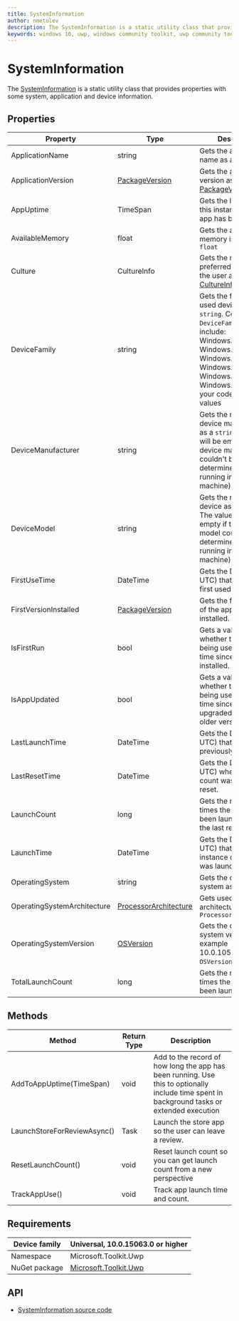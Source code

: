```yaml
---
title: SystemInformation
author: nmetulev
description: The SystemInformation is a static utility class that provides properties with some system, application and device information.
keywords: windows 10, uwp, windows community toolkit, uwp community toolkit, uwp toolkit, SystemInformation
---
```


# SystemInformation

The [SystemInformation](https://docs.microsoft.com/dotnet/api/microsoft.toolkit.uwp.helpers.systeminformation?view=uwp-toolkit-dotnet) is a static utility class that provides properties with some system, application and device information.

## Properties

| Property | Type | Description |
| -- | -- | -- |
| ApplicationName | string | Gets the application's name as a `string` |
| ApplicationVersion | [PackageVersion](https://docs.microsoft.com/uwp/api/Windows.ApplicationModel.PackageVersion) | Gets the application's version as a [PackageVersion](https://msdn.microsoft.com/library/windows/apps/xaml/windows.applicationmodel.packageversion.aspx) |
| AppUptime | TimeSpan | Gets the length of time this instance of the app has been running. |
| AvailableMemory | float | Gets the available memory in _MB_ as a `float` |
| Culture | CultureInfo | Gets the most preferred language by the user as a [CultureInfo](https://msdn.microsoft.com/library/windows/apps/xaml/system.globalization.cultureinfo(v=vs.105).aspx) |
| DeviceFamily | string | Gets the family of used device as a `string`. Common `DeviceFamily` values include: Windows.Desktop, Windows.Mobile, Windows.Xbox, Windows.Holographic, Windows.Team, Windows.IoT. Prepare your code for other values |
| DeviceManufacturer | string | Gets the name of device manufacturer as a `string`. The value will be empty if the device manufacturer couldn't be determined (ex: when running in a virtual machine). |
| DeviceModel | string | Gets the model of the device as a `string`. The value will be empty if the device model couldn't be determined (ex: when running in a virtual machine). |
| FirstUseTime | DateTime | Gets the DateTime (in UTC) that the app as first used. |
| FirstVersionInstalled | [PackageVersion](https://docs.microsoft.com/uwp/api/Windows.ApplicationModel.PackageVersion) | Gets the first version of the app that was installed. |
| IsFirstRun | bool | Gets a value indicating whether the app is being used for the first time since it was installed. |
| IsAppUpdated | bool | Gets a value indicating whether the app is being used for the first time since being upgraded from an older version. |
| LastLaunchTime | DateTime | Gets the DateTime (in UTC) that this was previously launched. |
| LastResetTime | DateTime | Gets the DateTime (in UTC) when the launch count was previously reset. |
| LaunchCount | long | Gets the number of times the app has been launched since the last reset. |
| LaunchTime | DateTime | Gets the DateTime (in UTC) that this instance of the app was launched. |
| OperatingSystem | string | Gets the operating system as a `string` |
| OperatingSystemArchitecture | [ProcessorArchitecture](https://msdn.microsoft.com/library/windows/apps/windows.system.processorarchitecture) | Gets used processor architecture as `ProcessorArchitecture` |
| OperatingSystemVersion | [OSVersion](https://docs.microsoft.com/dotnet/api/microsoft.toolkit.uwp.helpers.osversion) | Gets the operating system version (for example 10.0.10586.0) as `OSVersion` structure |
| TotalLaunchCount | long | Gets the number of times the app has been launched. |

## Methods

| Method | Return Type | Description |
| ------ | ----------- | -- |
| AddToAppUptime(TimeSpan) | void | Add to the record of how long the app has been running. Use this to optionally include time spent in background tasks or extended execution |
| LaunchStoreForReviewAsync() | Task | Launch the store app so the user can leave a review. |
| ResetLaunchCount() | void | Reset launch count so you can get launch count from a new perspective |
| TrackAppUse() | void | Track app launch time and count. |

## Requirements

| Device family | Universal, 10.0.15063.0 or higher |
| --- | --- |
| Namespace | Microsoft.Toolkit.Uwp |
| NuGet package | [Microsoft.Toolkit.Uwp](https://www.nuget.org/packages/Microsoft.Toolkit.Uwp/) |

## API

* [SystemInformation source code](https://github.com/Microsoft/UWPCommunityToolkit/blob/master/Microsoft.Toolkit.Uwp/Helpers/SystemInformation.cs)
